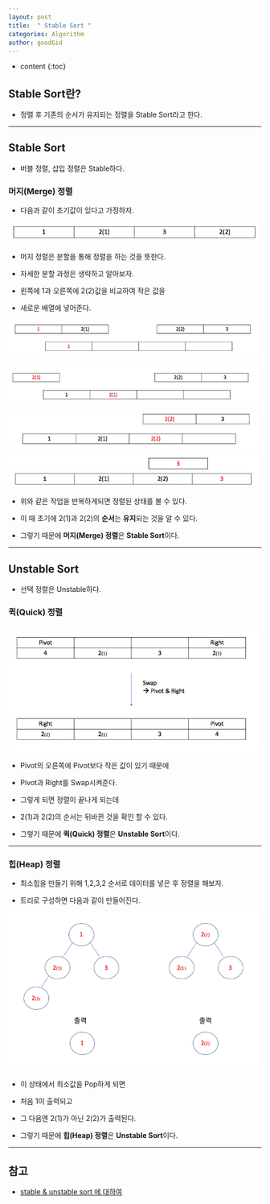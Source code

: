 ```yaml
---
layout: post
title:  " Stable Sort "
categories: Algorithm
author: goodGid
---
```

* content
{:toc}

## Stable Sort란?

* 정렬 후 기존의 순서가 유지되는 정렬을 Stable Sort라고 한다.





---


## Stable Sort

* 버블 정렬, 삽입 정렬은 Stable하다.

### 머지(Merge) 정렬

* 다음과 같이 초기값이 있다고 가정하자.

![](/assets/img/algorithm/stable_sort_1.png)

* 머지 정렬은 분할을 통해 정렬을 하는 것을 뜻한다.

* 자세한 분할 과정은 생략하고 알아보자.

* 왼쪽에 1과 오른쪽에 2(2)값을 비교하여 작은 값을 

* 새로운 배열에 넣어준다.

![](/assets/img/algorithm/stable_sort_2.png)

![](/assets/img/algorithm/stable_sort_3.png)

![](/assets/img/algorithm/stable_sort_4.png)

![](/assets/img/algorithm/stable_sort_5.png)

* 위와 같은 작업을 반복하게되면 정렬된 상태를 볼 수 있다.

* 이 때 초기에 2(1)과 2(2)의 **순서**는 **유지**되는 것을 알 수 있다.

* 그렇기 때문에 **머지(Merge) 정렬**은 **Stable Sort**이다.


---


## Unstable Sort

* 선택 정렬은 Unstable하다.

### 퀵(Quick) 정렬

![](/assets/img/algorithm/stable_sort_6.png)

* Pivot의 오른쪽에 Pivot보다 작은 값이 있기 때문에

* Pivot과 Right를 Swap시켜준다.

* 그렇게 되면 정렬이 끝나게 되는데

* 2(1)과 2(2)의 순서는 뒤바뀐 것을 확인 할 수 있다.

* 그렇기 때문에 **퀵(Quick) 정렬**은 **Unstable Sort**이다.

---


### 힙(Heap) 정렬

* 최소힙을 만들기 위해 1,2,3,2 순서로 데이터를 넣은 후 정렬을 해보자.

* 트리로 구성하면 다음과 같이 만들어진다.

![](/assets/img/algorithm/stable_sort_7.png)

* 이 상태에서 최소값을 Pop하게 되면

* 처음 1이 출력되고 

* 그 다음엔 2(1)가 아닌 2(2)가 출력된다.

* 그렇기 때문에 **힙(Heap) 정렬**은 **Unstable Sort**이다.

---

## 참고

* [stable & unstable sort 에 대하여](http://blog.naver.com/zephyehu/150013176075)